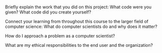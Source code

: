Briefly explain the work that you did on this project: What code were you given? What code did you create yourself?

Connect your learning from throughout this course to the larger field of computer science:
What do computer scientists do and why does it matter?

How do I approach a problem as a computer scientist?

What are my ethical responsibilities to the end user and the organization?
